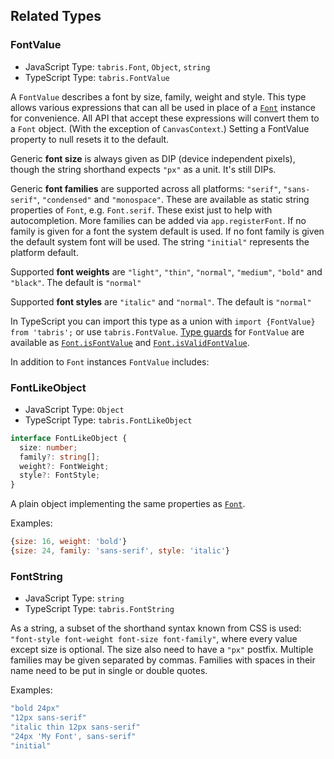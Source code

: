 ## Related Types

### FontValue

* JavaScript Type: `tabris.Font`, `Object`, `string`
* TypeScript Type: `tabris.FontValue`

A `FontValue` describes a font by size, family, weight and style. This type allows various expressions that can all be used in place of a [`Font`](#class-font) instance for convenience. All API that accept these expressions will convert them to a `Font` object. (With the exception of `CanvasContext`.) Setting a FontValue property to null resets it to the default.

Generic **font size** is always given as DIP (device independent pixels), though the string shorthand expects `"px"` as a unit. It's still DIPs.

Generic **font families** are supported across all platforms: `"serif"`, `"sans-serif"`, `"condensed"` and `"monospace"`. These are available as static string properties of `Font`, e.g. `Font.serif`. These exist just to help with autocompletion. More families can be added via `app.registerFont`. If no family is given for a font the system default is used. If no font family is given the default system font will be used. The string `"initial"` represents the platform default.

Supported **font weights** are `"light"`, `"thin"`, `"normal"`, `"medium"`, `"bold"` and `"black"`. The default is `"normal"`

Supported **font styles** are `"italic"` and `"normal"`. The default is `"normal"`

In TypeScript you can import this type as a union with `import {FontValue} from 'tabris';` or use `tabris.FontValue`. [Type guards](https://www.typescriptlang.org/docs/handbook/advanced-types.html#type-guards-and-differentiating-types) for `FontValue` are available as [`Font.isFontValue`](#isfontvaluevalue) and [`Font.isValidFontValue`](#isvalidfontvaluevalue).

In addition to `Font` instances `FontValue` includes:

### FontLikeObject

* JavaScript Type: `Object`
* TypeScript Type: `tabris.FontLikeObject`

```ts
interface FontLikeObject {
  size: number;
  family?: string[];
  weight?: FontWeight;
  style?: FontStyle;
}
```

A plain object implementing the same properties as [`Font`](#class-font).

Examples:

```js
{size: 16, weight: 'bold'}
{size: 24, family: 'sans-serif', style: 'italic'}
```

### FontString

* JavaScript Type: `string`
* TypeScript Type: `tabris.FontString`

 As a string, a subset of the shorthand syntax known from CSS is used: `"font-style font-weight font-size font-family"`, where every value except size is optional. The size also need to have a `"px"` postfix. Multiple families may be given separated by commas. Families with spaces in their name need to be put in single or double quotes.

Examples:

```js
"bold 24px"
"12px sans-serif"
"italic thin 12px sans-serif"
"24px 'My Font', sans-serif"
"initial"
```
